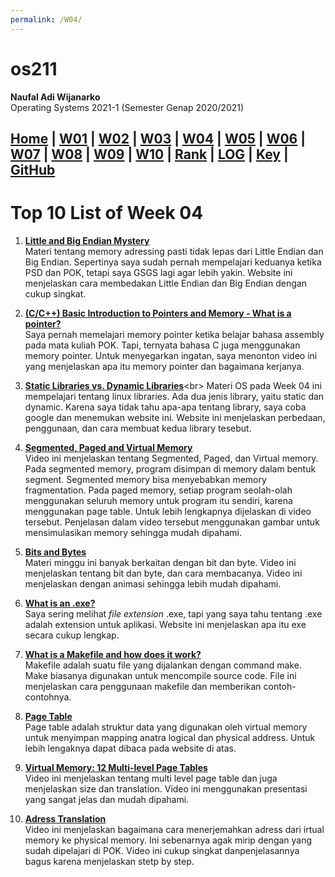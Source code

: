 ```yaml
---
permalink: /W04/
---
```

# os211

**Naufal Adi Wijanarko**<br>
Operating Systems 2021-1 (Semester Genap 2020/2021)

[Home](https://naufaladi35.github.io/os211/) |
[W01](https://naufaladi35.github.io/os211/W01/) |
[W02](https://naufaladi35.github.io/os211/W02/) |
[W03](https://naufaladi35.github.io/os211/W03/) |
[W04](https://naufaladi35.github.io/os211/W04/) |
[W05](https://naufaladi35.github.io/os211/W05/) |
[W06](https://naufaladi35.github.io/os211/W06/) |
[W07](https://naufaladi35.github.io/os211/W07/) |
[W08](https://naufaladi35.github.io/os211/W08/) |
[W09](https://naufaladi35.github.io/os211/W09/) |
[W10](https://naufaladi35.github.io/os211/W10/) |
[Rank](https://naufaladi35.github.io/os211/TXT/myrank.txt) |
[LOG](https://naufaladi35.github.io/os211/TXT/mylog.txt) |
[Key](https://naufaladi35.github.io/os211/TXT/mypubkey.txt) |
[GitHub](https://github.com/naufaladi35/os211)
---
# Top 10 List of Week 04

1.  [**Little and Big Endian Mystery**](https://www.geeksforgeeks.org/little-and-big-endian-mystery/)<br>
   Materi tentang memory adressing pasti tidak lepas dari Little Endian dan Big Endian. Sepertinya saya sudah pernah mempelajari keduanya ketika PSD dan POK, tetapi saya GSGS lagi agar lebih yakin. Website ini menjelaskan cara membedakan Little Endian dan Big Endian dengan cukup singkat.

2. [**(C/C++) Basic Introduction to Pointers and Memory - What is a pointer?**](https://www.youtube.com/watch?v=wxCxB2aNouA)<br>
   Saya pernah memelajari memory pointer ketika belajar bahasa assembly pada mata kuliah POK. Tapi, ternyata bahasa C juga menggunakan memory pointer. Untuk menyegarkan ingatan, saya menonton video ini yang menjelaskan apa itu memory pointer dan bagaimana kerjanya.

3. [**Static Libraries vs. Dynamic Libraries**](https://medium.com/@StueyGK/static-libraries-vs-dynamic-libraries-af78f0b5f1e4#:)<br>
   Materi OS pada Week 04 ini mempelajari tentang linux libraries. Ada dua jenis library, yaitu static dan dynamic. Karena saya tidak tahu apa-apa tentang library, saya coba google dan menemukan website ini. Website ini menjelaskan perbedaan, penggunaan, dan cara membuat kedua library tesebut.

4. [**Segmented, Paged and Virtual Memory**](https://www.youtube.com/watch?v=p9yZNLeOj4s)<br>
   Video ini menjelaskan tentang Segmented, Paged, dan Virtual memory. Pada segmented memory, program disimpan di memory dalam bentuk segment. Segmented memory bisa menyebabkan memory fragmentation. Pada paged memory, setiap program seolah-olah menggunakan seluruh memory untuk program itu sendiri, karena menggunakan page table. Untuk lebih lengkapnya dijelaskan di video tersebut. Penjelasan dalam video tersebut menggunakan gambar untuk mensimulasikan memory sehingga mudah dipahami.

5. [**Bits and Bytes**](https://www.youtube.com/watch?v=HIXzJ3Rz9po)<br>
   Materi minggu ini banyak berkaitan dengan bit dan byte. Video ini menjelaskan tentang bit dan byte, dan cara membacanya. Video ini menjelaskan dengan animasi sehingga lebih mudah dipahami.

6. [**What is an .exe?**](https://www.webroot.com/us/en/resources/glossary/what-is-an-exe)<br>
   Saya sering melihat *file extension* .exe, tapi yang saya tahu tentang .exe adalah extension untuk aplikasi. Website ini menjelaskan apa itu exe secara cukup lengkap.

7. [**What is a Makefile and how does it work?**](https://opensource.com/article/18/8/what-how-makefile)<br>
   Makefile adalah suatu file yang dijalankan dengan command make. Make biasanya digunakan untuk mencompile source code. File ini menjelaskan cara penggunaan makefile dan memberikan contoh-contohnya.

8. [**Page Table**](https://www.javatpoint.com/os-page-table)<br>
   Page table adalah struktur data yang digunakan oleh virtual memory untuk menyimpan mapping anatra logical dan physical address. Untuk lebih lengaknya dapat dibaca pada website di atas.

9. [**Virtual Memory: 12 Multi-level Page Tables**](https://www.youtube.com/watch?v=Z4kSOv49GNc)<br>
   Video ini menjelaskan tentang multi level page table dan juga menjelaskan size dan translation. Video ini menggunakan presentasi yang sangat jelas dan mudah dipahami.

10. [**Adress Translation**](https://www.youtube.com/watch?v=ZjKS1IbiGDA)<br>
   Video ini menjelaskan bagaimana cara menerjemahkan adress dari irtual memory ke physical memory. Ini sebenarnya agak mirip dengan yang sudah dipelajari di POK. Video ini cukup singkat danpenjelasannya bagus karena menjelaskan stetp by step.
